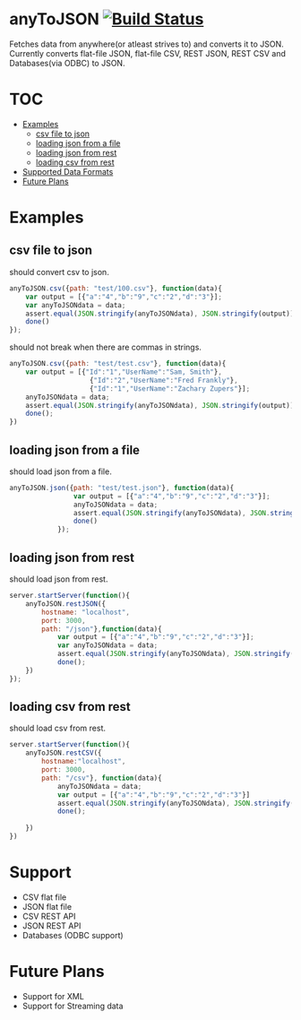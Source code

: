 # anyToJSON [![Build Status](https://travis-ci.org/lastlegion/anyToJSON.svg?branch=master)](https://travis-ci.org/lastlegion/anyToJSON)

Fetches data from anywhere(or atleast strives to) and converts it to JSON.  Currently converts flat-file JSON, flat-file CSV, REST JSON, REST CSV and Databases(via ODBC) to JSON.


# TOC
   - [Examples](#Examples)
     - [csv file to json](#csv-file-to-json)
     - [loading json from a file](#loading-json-from-a-file)
     - [loading json from rest](#loading-json-from-rest)
     - [loading csv from rest](#loading-csv-from-rest)
   - [Supported Data Formats](#support)
   - [Future Plans](#future-plans)


# Examples

## csv file to json
should convert csv to json.

```js
anyToJSON.csv({path: "test/100.csv"}, function(data){
    var output = [{"a":"4","b":"9","c":"2","d":"3"}];
    var anyToJSONdata = data;
    assert.equal(JSON.stringify(anyToJSONdata), JSON.stringify(output));
    done()
});
```

should not break when there are commas in strings.

```js
anyToJSON.csv({path: "test/test.csv"}, function(data){
    var output = [{"Id":"1","UserName":"Sam, Smith"},
                    {"Id":"2","UserName":"Fred Frankly"},
                    {"Id":"1","UserName":"Zachary Zupers"}];
    anyToJSONdata = data;
    assert.equal(JSON.stringify(anyToJSONdata), JSON.stringify(output));
    done();
})
```

## loading json from a file
should load json from a file.

```js
anyToJSON.json({path: "test/test.json"}, function(data){
                var output = [{"a":"4","b":"9","c":"2","d":"3"}];
                anyToJSONdata = data;
                assert.equal(JSON.stringify(anyToJSONdata), JSON.stringify(output));
                done()
            });
```

## loading json from rest
should load json from rest.

```js
server.startServer(function(){
    anyToJSON.restJSON({
        hostname: "localhost",
        port: 3000,
        path: "/json"},function(data){
            var output = [{"a":"4","b":"9","c":"2","d":"3"}];
            var anyToJSONdata = data;
            assert.equal(JSON.stringify(anyToJSONdata), JSON.stringify(output));
            done();
    })
});
```

## loading csv from rest
should load csv from rest.

```js
server.startServer(function(){
    anyToJSON.restCSV({
        hostname:"localhost",
        port: 3000,
        path: "/csv"}, function(data){
            anyToJSONdata = data;
            var output = [{"a":"4","b":"9","c":"2","d":"3"}]
            assert.equal(JSON.stringify(anyToJSONdata), JSON.stringify(output));
            done();
    
    })
})
```




# Support
* CSV flat file
* JSON flat file
* CSV REST API
* JSON REST API
* Databases (ODBC support)


# Future Plans
* Support for XML
* Support for Streaming data
